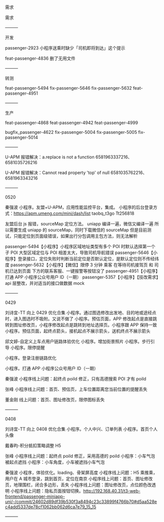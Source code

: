 需求

需求

———

开发

passenger-2923 小程序送乘时缺少「司机即将到达」这个提示

feat-passenger-4836 删了无用文件

———

转测

feat-passenger-5494
fix-passenger-5646
fix-passenger-5632
feat-passenger-4951

———

生产

feat-passenger-4868
feat-passenger-4942
feat-passenger-4999

bugfix_passenger-4622
fix-passenger-5004
fix-passenger-5005
fix-passenger-5014

———

U-APM 报错解决：a.replace is not a function
6581963337216、6581035726216

U-APM 报错解决：Cannot read property 'top' of null
6581035762216、6581963343216

———

0520

秦强波
小程序。友盟+U-APM，应用性能监控平台，集成。
小程序的后台登录方式：<https://apm.umeng.com/mini/dash/list>
taobq_t3go Tt256818

友盟后台 js 报错，sourceMap 定位方法。
uniapp 编译一遍，微信又编译一遍
所以需要生成 uniapp 的 sourceMap，同时下载微信的 sourceMap
但是目前测试，只能定位到页面级错误，如果出行分包调用主包方法，则无法解析

passenger-5494【小程序】小程序区域地址类型有多个 POI 时默认选择第一个子 POI
大型区域定位与 POI 相差太大，导致司机导航错误
passenger-5646【小程序】登录接口，定位失败时判断当前定位是否默认定位，是默认定位则不传经纬度
passenger-5632【小程序】【微信】限停 3 分钟 乘客 在等待司机接驾页 和 司机已达到页面 下方的联系客服、一键报警等按钮没了
passenger-4951【小程序】打通 APP 小程序公众号用户 ID（一期）
passenger-5357【小程序】【技改需求】api 层整改，并对适当的接口做数据 mock

———

0429

刘诗宜-TT 向上 0429 优化合集
小程序。通过图选修改出发地、目的地或途经点时，进入图选时不吸附。又说不做了
小程序。预估页面，APP 修改起点是直接跳转到图址修改页，小程序修改起点是跳转到地址选择页。小程序跟 APP 保持一致
小程序。预估页面，起终点箭头，接机起点不展示箭头，送机终点不展示箭头

邱文婷-自定义上车点用户链路体验优化
小程序。增加街景照片
小程序。步行引导
小程序。限停提醒

小程序。登录注册链路优化

小程序。打通 APP 小程序公众号用户 ID（一期）

秦强波
小程序线上问题：起终点 poiId 修正，只有高德搜索 POI 才有 poiId

张峰
小程序线上问题：首页、预估页，上车位置距离您当前位置的提醒丢失

董金刚
线上问题：首页、图址修改页，限停图标丢失

———

0408

刘诗宜-TT 向上 0408 优化合集
小程序。个人中兴、订单列表
小程序。首页个人头像

戴春昀-积分抵扣策略调整
H5

张峰
小程序线上问题：起终点 poiId 修正，采用高德的 poiId
小程序：小车气泡被起点遮挡
小程序：小车角度，小车被遮挡小车气泡

秦强波
小程序，体验优化。loading、骨架屏高度
小程序线上问题：H5 乘推乘，用户在 A 城市登录，跳到首页，定位在南京
小程序线上问题：首页、图址修改页，地理围栏，闭合多边形，丢失
小程序线上问题：图址修改页，点位颜色改透明
小程序线上问题：隐私页面按钮切换。<http://192.168.40.31/t3-web-frontend/passenger-miniapp-uni/-/commit/24602d89df39b530f3a8494c23c33899f4766b70#d5aa528ec4add5337de78cf1062bb062d6ca7e79_15_15>

———
